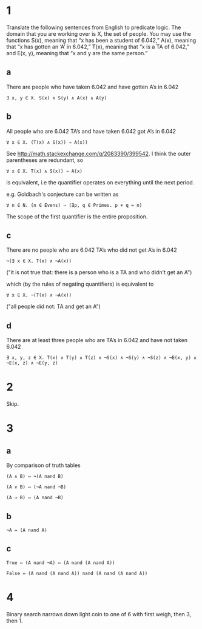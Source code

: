 # 1

Translate the following sentences from English to predicate logic. The domain
that you are working over is X, the set of people. You may use the functions
S(x), meaning that “x has been a student of 6.042,” A(x), meaning that “x has
gotten an ‘A’ in 6.042,” T(x), meaning that “x is a TA of 6.042,” and E(x, y),
meaning that “x and y are the same person.”

## a

There are people who have taken 6.042 and have gotten A’s in 6.042

    ∃ x, y ∈ X. S(x) ∧ S(y) ∧ A(x) ∧ A(y)

## b

All people who are 6.042 TA’s and have taken 6.042 got A’s in 6.042

    ∀ x ∈ X. (T(x) ∧ S(x)) ⇒ A(x))

See http://math.stackexchange.com/q/2083390/399542. I think the outer
parentheses are redundant, so 

    ∀ x ∈ X. T(x) ∧ S(x)) ⇒ A(x)

is equivalent, i.e the quantifier operates on everything until the next period.

e.g. Goldbach's conjecture can be written as

    ∀ n ∈ N. (n ∈ Evens) ⇒ (∃p, q ∈ Primes. p + q = n)

The scope of the first quantifier is the entire proposition.

## c

There are no people who are 6.042 TA’s who did not get A’s in 6.042

    ¬(∃ x ∈ X. T(x) ∧ ¬A(x))

("it is not true that: there is a person who is a TA and who didn't get an A")

which (by the rules of negating quantifiers) is equivalent to

    ∀ x ∈ X. ¬(T(x) ∧ ¬A(x))

("all people did not: TA and get an A")

## d

There are at least three people who are TA’s in 6.042 and have not taken 6.042

    ∃ x, y, z ∈ X. T(x) ∧ T(y) ∧ T(z) ∧ ¬S(x) ∧ ¬S(y) ∧ ¬S(z) ∧ ¬E(x, y) ∧ ¬E(x, z) ∧ ¬E(y, z)

# 2

Skip.

# 3

## a

By comparison of truth tables

    (A ∧ B) ⇔ ¬(A nand B)

    (A ∨ B) ⇔ (¬A nand ¬B)

    (A ⇒ B) ⇔ (A nand ¬B)

## b

    ¬A ⇔ (A nand A)

## c

    True ⇔ (A nand ¬A) ⇔ (A nand (A nand A))

    False ⇔ (A nand (A nand A)) nand (A nand (A nand A))

# 4

Binary search narrows down light coin to one of 6 with first weigh, then 3,
then 1.
